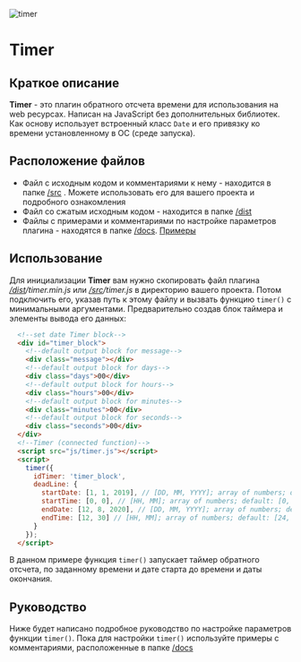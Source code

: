 ![timer](https://user-images.githubusercontent.com/38295556/53374997-5193ee80-395a-11e9-929b-de1603b70123.png)
# Timer
## Краткое описание
**Timer** - это плагин обратного отсчета времени для использования на web ресурсах. Написан на JavaScript без дополнительных библиотек. Как основу использует встроенный класс `Date` и его привязку ко времени установленному в ОС (среде запуска).
## Расположение файлов
* Файл с исходным кодом и комментариями к нему - находится в папке [/src](https://github.com/Kassaila/timer/tree/master/src) . Можете использовать его для вашего проекта и подробного ознакомления
* Файл со сжатым исходным кодом - находится в папке [/dist](https://github.com/Kassaila/timer/tree/master/dist)
* Файлы с примерами и комментариями по настройке параметров плагина - находятся в папке [/docs](https://github.com/Kassaila/timer/tree/master/docs). [Примеры](https://kassaila.github.io/timer/)
## Использование
Для инициализации **Timer** вам нужно скопировать файл плагина *[/dist](https://github.com/Kassaila/timer/tree/master/dist)/timer.min.js* или *[/src](https://github.com/Kassaila/timer/tree/master/src)/timer.js* в директорию вашего проекта.
Потом подключить его, указав путь к этому файлу и вызвать функцию `timer()` с минимальными аргументами. Предварительно создав блок таймера и элементы вывода его данных:
```html
  <!--set date Timer block-->
  <div id="timer_block">
    <!--default output block for message-->
    <div class="message"></div>
    <!--default output block for days-->
    <div class="days">00</div>
    <!--default output block for hours-->
    <div class="hours">00</div>
    <!--default output block for minutes-->
    <div class="minutes">00</div>
    <!--default output block for seconds-->
    <div class="seconds">00</div>
  </div>
  <!--Timer (connected function)-->
  <script src="js/timer.js"></script>
  <script>
    timer({
      idTimer: 'timer_block',
      deadLine: {
        startDate: [1, 1, 2019], // [DD, MM, YYYY]; array of numbers; default: current date
        startTime: [0, 0], // [HH, MM]; array of numbers; default: [0, 0]
        endDate: [12, 8, 2020], // [DD, MM, YYYY]; array of numbers; default: current date
        endTime: [12, 30] // [HH, MM]; array of numbers; default: [24, 0]
      }
    });
  </script>
```
В данном примере функция `timer()` запускает таймер обратного отсчета, по заданному времени и дате старта до времени и даты окончания.
## Руководство
Ниже будет написано подробное руководство по настройке параметров функции `timer()`.
Пока для настройки `timer()` используйте примеры с комментариями, расположенные в папке [/docs](https://github.com/Kassaila/timer/tree/master/docs)